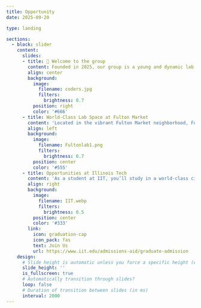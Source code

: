 ```yaml
---
title: Opportunity
date: 2025-09-20

type: landing

sections:
  - block: slider
    content:
      slides:
      - title: 👋 Welcome to the group
        content: Founded in 2025, our group is a young and dynamic lab advancing programmable DNA/RNA nanostructures for biosensing technologies.
        align: center
        background:
          image:
            filename: coders.jpg
            filters:
              brightness: 0.7
          position: right
          color: '#666'
      - title: World-Class Lab Space at Fulton Market
        content: 'Located in the vibrant Fulton Market neighborhood, Fulton Labs offers state-of-the-art resources and proximity to Chicago’s biotech and innovation ecosystem.'
        align: left
        background:
          image:
            filename: Fultonlab1.png
            filters:
              brightness: 0.7
          position: center
          color: '#555'
      - title: Opportunities at Illinois Tech
        content: 'As a student at IIT, you’ll study in a world-class city with unique research resources, diverse cultural experiences, and direct connections to leading employers.'
        align: right
        background:
          image:
            filename: IIT.webp
            filters:
              brightness: 0.5
          position: center
          color: '#333'
        link:
          icon: graduation-cap
          icon_pack: fas
          text: Join Us
          url: https://www.iit.edu/admissions-aid/graduate-admission
    design:
      # Slide height is automatic unless you force a specific height (e.g. '400px')
      slide_height: ''
      is_fullscreen: true
      # Automatically transition through slides?
      loop: false
      # Duration of transition between slides (in ms)
      interval: 2000
---
```

